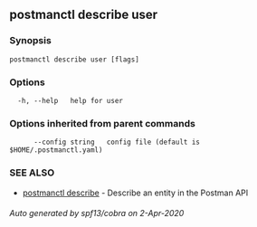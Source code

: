 ## postmanctl describe user



### Synopsis



```
postmanctl describe user [flags]
```

### Options

```
  -h, --help   help for user
```

### Options inherited from parent commands

```
      --config string   config file (default is $HOME/.postmanctl.yaml)
```

### SEE ALSO

* [postmanctl describe](postmanctl_describe.md)	 - Describe an entity in the Postman API

###### Auto generated by spf13/cobra on 2-Apr-2020
